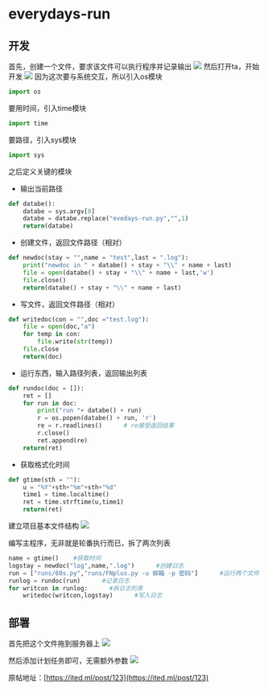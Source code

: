 # everydays-run


## 开发

首先，创建一个文件，要求该文件可以执行程序并记录输出
![](https://ited.ml/content/uploadfile/202212/0eba1671865691.png)
然后打开ta，开始开发
![](https://ited.ml/content/uploadfile/202212/thum-320f1671865833.png)
因为这次要与系统交互，所以引入os模块
```python
import os
```
要用时间，引入time模块
```python
import time
```
要路径，引入sys模块
```python
import sys
```

之后定义关键的模块

- 输出当前路径
```python
def databe():
    databe = sys.argv[0]
    databe = databe.replace("evedays-run.py","",1)
    return(databe)
```

- 创建文件，返回文件路径（相对）
```python
def newdoc(stay = "",name = "test",last = ".log"):
    print("newdoc in " + databe() + stay + "\\" + name + last)
    file = open(databe() + stay + "\\" + name + last,'w')
    file.close()
    return(databe() + stay + "\\" + name + last)
```

- 写文件，返回文件路径（相对）
```python
def writedoc(con = "",doc ="test.log"):
    file = open(doc,"a")
    for temp in con:
        file.write(str(temp))
    file.close
    return(doc)
```

- 运行东西，输入路径列表，返回输出列表
```python
def rundoc(doc = []):
    ret = []
    for run in doc:
        print("run "+ databe() + run)
        r = os.popen(databe() + run, 'r')
        re = r.readlines()		# re接受返回结果
        r.close()
        ret.append(re)
    return(ret)
```

- 获取格式化时间
```python
def gtime(sth = ""):
    u = "%Y"+sth+"%m"+sth+"%d"
    time1 = time.localtime()
    ret = time.strftime(u,time1) 
    return(ret)
```

建立项目基本文件结构
![](https://ited.ml/content/uploadfile/202212/thum-457d1671868155.png)

编写主程序，无非就是轮番执行而已，拆了两次列表
```python
name = gtime()    #获取时间
logstay = newdoc("log",name,".log")      #创建日志
run = ["runs/60s.py","runs/FNplus.py -u 邮箱 -p 密码"]      #运行两个文件
runlog = rundoc(run)      #记录日志
for writcon in runlog:      #拆日志列表
    writedoc(writcon,logstay)      #写入日志
```

## 部署
首先把这个文件拖到服务器上
![](https://ited.ml/content/uploadfile/202212/ef3d1671874280.png)

然后添加计划任务即可，无需额外参数
![](https://ited.ml/content/uploadfile/202212/64811671874618.png)


原帖地址：[https://ited.ml/post/123](https://ited.ml/post/123)
